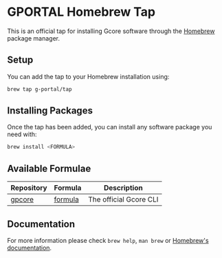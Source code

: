 # GPORTAL Homebrew Tap

This is an official tap for installing Gcore software through the [Homebrew](https://brew.sh) package manager.

## Setup

You can add the tap to your Homebrew installation using:

```sh
brew tap g-portal/tap
```

## Installing Packages

Once the tap has been added, you can install any software package you need with:

```sh
brew install <FORMULA>
```

## Available Formulae

| Repository | Formula | Description |
| ---------- | ------- | ----------- |
| [gpcore](https://github.com/g-portal/gpcore-cli)  | [formula](Formula/gcore-cli.rb) | The official Gcore CLI |

## Documentation

For more information please check `brew help`, `man brew` or [Homebrew's documentation](https://docs.brew.sh/).
